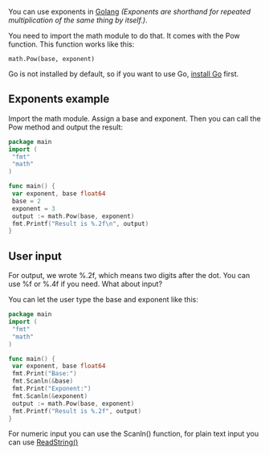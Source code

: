 You can use exponents in <a href="https://golang.org/">Golang</a> *(Exponents are shorthand for repeated multiplication of the same thing by itself.)*. 

You need to import the math module to do that. It comes with the Pow function. This function works like this:

    math.Pow(base, exponent)

Go is not installed by default, so if you want to use Go, <a href="https://golangr.com/install/">install Go</a> first.

## Exponents example

Import the math module. Assign a base and exponent. Then you can call the Pow method and output the result:

```go
package main
import (
 "fmt"
 "math"
)

func main() {
 var exponent, base float64
 base = 2
 exponent = 3
 output := math.Pow(base, exponent)
 fmt.Printf("Result is %.2f\n", output)
}
```

## User input

For output, we wrote %.2f, which means two digits after the dot. You can use %f or %.4f if you need. What about input?

You can let the user type the base and exponent like this:

```go
package main
import (
 "fmt"
 "math"
)

func main() {
 var exponent, base float64
 fmt.Print("Base:")
 fmt.Scanln(&base)
 fmt.Print("Exponent:")
 fmt.Scanln(&exponent)
 output := math.Pow(base, exponent)
 fmt.Printf("Result is %.2f", output)
}
```

For numeric input you can use the Scanln() function, for plain text input you can use <a href="https://golangr.com/keyboard-input/">ReadString()</a>


